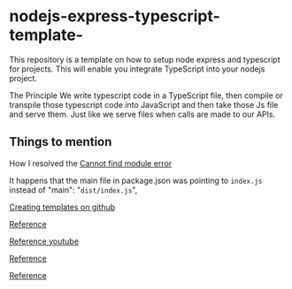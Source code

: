 # nodejs-express-typescript-template-

This repository is a template on how to setup node express and typescript for projects. This will enable you integrate TypeScript into your nodejs project.

The Principle
We write typescript code in a TypeScript file, then compile or transpile those typescript code into JavaScript and then take those Js file and serve them. Just like we serve files when calls are made to our APIs.

## Things to mention

How I resolved the [Cannot find module error](https://bobbyhadz.com/blog/javascript-cannot-find-module-loader-js)

It happens that the main file in package.json was pointing to `index.js` instead of "main": "`dist/index.js`",

[Creating templates on github](https://docs.github.com/en/repositories/creating-and-managing-repositories/creating-a-template-repository)

[Reference](https://blog.logrocket.com/how-to-set-up-node-typescript-express/)

[Reference youtube](https://www.youtube.com/watch?app=desktop&v=11jpa8e5jEQ)

[Reference](https://medium.com/@oxodesign/node-js-express-with-typescript-eslint-jest-prettier-and-husky-part-2-f129188ce404)

[Reference](https://github.com/prettier/eslint-config-prettier)
